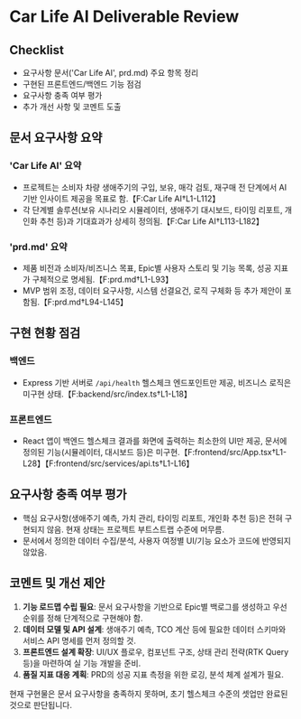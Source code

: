 # Car Life AI Deliverable Review

## Checklist
- 요구사항 문서('Car Life AI', prd.md) 주요 항목 정리
- 구현된 프론트엔드/백엔드 기능 점검
- 요구사항 충족 여부 평가
- 추가 개선 사항 및 코멘트 도출

## 문서 요구사항 요약
### 'Car Life AI' 요약
- 프로젝트는 소비자 차량 생애주기의 구입, 보유, 매각 검토, 재구매 전 단계에서 AI 기반 인사이트 제공을 목표로 함.【F:Car Life AI†L1-L112】
- 각 단계별 솔루션(보유 시나리오 시뮬레이터, 생애주기 대시보드, 타이밍 리포트, 개인화 추천 등)과 기대효과가 상세히 정의됨.【F:Car Life AI†L113-L182】

### 'prd.md' 요약
- 제품 비전과 소비자/비즈니스 목표, Epic별 사용자 스토리 및 기능 목록, 성공 지표가 구체적으로 명세됨.【F:prd.md†L1-L93】
- MVP 범위 조정, 데이터 요구사항, 시스템 선결요건, 로직 구체화 등 추가 제안이 포함됨.【F:prd.md†L94-L145】

## 구현 현황 점검
### 백엔드
- Express 기반 서버로 `/api/health` 헬스체크 엔드포인트만 제공, 비즈니스 로직은 미구현 상태.【F:backend/src/index.ts†L1-L18】

### 프론트엔드
- React 앱이 백엔드 헬스체크 결과를 화면에 출력하는 최소한의 UI만 제공, 문서에 정의된 기능(시뮬레이터, 대시보드 등)은 미구현.【F:frontend/src/App.tsx†L1-L28】【F:frontend/src/services/api.ts†L1-L16】

## 요구사항 충족 여부 평가
- 핵심 요구사항(생애주기 예측, 가치 관리, 타이밍 리포트, 개인화 추천 등)은 전혀 구현되지 않음. 현재 상태는 프로젝트 부트스트랩 수준에 머무름.
- 문서에서 정의한 데이터 수집/분석, 사용자 여정별 UI/기능 요소가 코드에 반영되지 않았음.

## 코멘트 및 개선 제안
1. **기능 로드맵 수립 필요**: 문서 요구사항을 기반으로 Epic별 백로그를 생성하고 우선순위를 정해 단계적으로 구현해야 함.
2. **데이터 모델 및 API 설계**: 생애주기 예측, TCO 계산 등에 필요한 데이터 스키마와 서비스 API 명세를 먼저 정의할 것.
3. **프론트엔드 설계 확장**: UI/UX 플로우, 컴포넌트 구조, 상태 관리 전략(RTK Query 등)을 마련하여 실 기능 개발을 준비.
4. **품질 지표 대응 계획**: PRD의 성공 지표 측정을 위한 로깅, 분석 체계 설계가 필요.

현재 구현물은 문서 요구사항을 충족하지 못하며, 초기 헬스체크 수준의 셋업만 완료된 것으로 판단됩니다.
